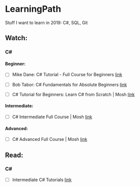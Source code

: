 # LearningPath
Stuff I want to learn in 2019: C#, SQL, Git

## Watch:

### C#

#### Beginner:

- [ ] Mike Dane: C# Tutorial - Full Course for Beginners [link](https://www.youtube.com/watch?v=GhQdlIFylQ8)

- [ ] Bob Tabor: C# Fundamentals for Absolute Beginners [link](https://www.youtube.com/watch?v=nRjHGKaJY8M)

- [ ] C# Tutorial for Beginners: Learn C# from Scratch | Mosh [link](https://www.youtube.com/watch?v=gfkTfcpWqAY)

#### Intermediate:

- [ ] C# Intermediate Full Course | Mosh  [link](https://www.youtube.com/watch?v=M3lqkuZQBcM)

#### Advanced:

- [ ] C# Advanced Full Course | Mosh  [link](https://www.youtube.com/watch?v=uBan98h1KE0)

## Read:

### C#

- [ ] Intermediate C# Tutorials [link](http://rbwhitaker.wikidot.com/c-sharp-intermediate-tutorials)

